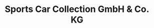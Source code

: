 ---
title: "Sports Car Collection GmbH & Co. KG"
url: /monheim-am-rhein/sports-car-collection-gmbh-und-co-kg/
shop: Autohaus
---